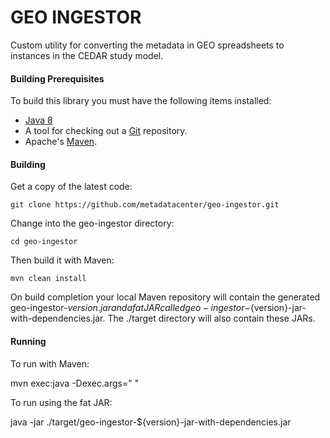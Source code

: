 GEO INGESTOR
============

Custom utility for converting the metadata in GEO spreadsheets to instances in the CEDAR study model.

#### Building Prerequisites

To build this library you must have the following items installed:

+ [Java 8](http://www.oracle.com/technetwork/java/javase/downloads/index.html)
+ A tool for checking out a [Git](http://git-scm.com/) repository.
+ Apache's [Maven](http://maven.apache.org/index.html).

#### Building

Get a copy of the latest code:

    git clone https://github.com/metadatacenter/geo-ingestor.git 

Change into the geo-ingestor directory:

    cd geo-ingestor

Then build it with Maven:

    mvn clean install

On build completion your local Maven repository will contain the generated geo-ingestor-${version}.jar and a fat JAR called geo-ingestor-${version}-jar-with-dependencies.jar.
The ./target directory will also contain these JARs.

#### Running

To run with Maven:

   mvn exec:java -Dexec.args="<GEOFileName> <CEDARFileName>"

To run using the fat JAR:

   java -jar ./target/geo-ingestor-${version}-jar-with-dependencies.jar <GEOFileName> <CEDARFileName>



